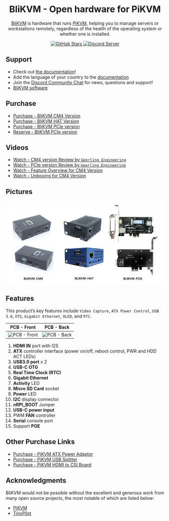 <h1 align="center">BliKVM - Open hardware for PiKVM</h1>

<p align="center">
  <a href="https://www.blicube.com">BliKVM</a> is hardware that runs <a href="https://github.com/pikvm/pikvm">PiKVM</a>,
  helping you to manage servers or workstations remotely, regardless of the health of the operating system or whether one is installed.
</p>

<p align="center">
  <a href="https://github.com/ThomasVon2021/pikvm-board/stargazers">
    <img alt="GitHub Stars" src="https://img.shields.io/github/stars/ThomasVon2021/pikvm-board?color=ffcb2f&label=%E2%AD%90%20on%20GitHub">
  </a>
  <a href="https://discord.gg/9Y374gUF6C">
    <img alt="Discord Server" src="https://img.shields.io/discord/943534043515977768?color=0&label=discord%20derver&logo=discord">
  </a>
</p>

## Support

- Check out [the documentation](https://wiki.blicube.com/blikvm/)!
- Add the language of your country to the [documentation](https://github.com/ThomasVon2021/blikvm-site)
- Join the [Discord Community Chat](https://discord.gg/9Y374gUF6C) for news, questions and support!
- [BliKVM software](https://github.com/ThomasVon2021/blikvm)


## Purchase

- [Purchase - BliKVM CM4 Version](https://www.aliexpress.com/item/1005003262886521.html)
- [Purchase - BliKVM HAT Version](https://www.aliexpress.com/item/1005004377930400.html)
- [Purchase - BliKVM PCIe version](https://www.aliexpress.com/item/1005004572837650.html)
- [Reserve - BliKVM PCIe version](https://github.com/ThomasVon2021/pikvm-board/blob/master/Blikvm_PCIe_advanced_order.md)

## Videos

- [Watch - CM4 version Review by `Geerling Engineering`](https://www.youtube.com/watch?v=3OPd7svT3bE) 
- [Watch - PCIe version Review by `Geerling Engineering`](https://www.youtube.com/watch?v=cVWF3u-y-Zg) 
- [Watch - Feature Overview for CM4 Version](https://www.youtube.com/watch?v=aehOawHklGE)
- [Watch - Unboxing for CM4 Version](https://www.youtube.com/watch?v=d7I9l5yG5M8)

## Pictures

![Image title](/images/version_all.png)

## Features

This product’s key features include `Video Capture`, `ATX Power Control`, `USB 3.0`, `OTG`, `Gigabit Ethernet`, `OLED`, and `RTC`. 

| __PCB - Front__                            | __PCB - Back__                            |
|--------------------------------------------|-------------------------------------------|
| ![PCB - Front](/images/docs_image/2-1.png) | ![PCB - Back](/images/docs_image/2-2.png) |

1. **HDMI IN** port with I2S
2. **ATX** controller interface (power on/off, reboot control, PWR and HDD ACT LEDs)
3. **USB3.0 port**  x 2
4. **USB-C OTG** 
5. **Real Time Clock (RTC)**  
6. **Gigabit Ethernet**  
7. **Activity** LED  
8. **Micro SD Card** socket
9. **Power** LED
10. **I2C** display connector
11. **nRPI_BOOT** Jumper
12. **USB-C power input** 
13. PWM **FAN** controller
14. **Serial** console port
15. Support **POE**

## Other Purchase Links

- [Purchase - PiKVM ATX Power Adaptor](https://www.aliexpress.com/item/1005003761450893.html)
- [Purchase - PiKVM USB Splitter](https://www.aliexpress.com/item/1005003793429781.html)
- [Purchase - PiKVM HDMI to CSI Board](https://www.aliexpress.com/item/1005002861310912.html)

## Acknowledgments

BliKVM would not be possible without the excellent and generous work from many open source projects, 
the most notable of which are listed below:  

- [PiKVM](https://github.com/pikvm/pikvm)
- [TinyPilot](https://github.com/tiny-pilot/tinypilot)
